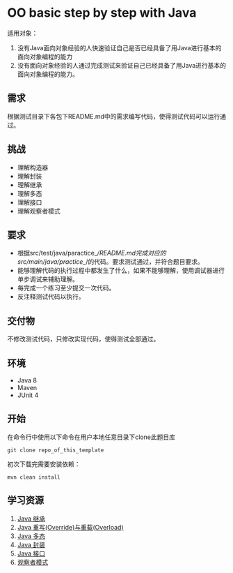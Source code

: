 # OO basic step by step with Java
适用对象：
1. 没有Java面向对象经验的人快速验证自己是否已经具备了用Java进行基本的面向对象编程的能力
2. 没有面向对象经验的人通过完成测试来验证自己已经具备了用Java进行基本的面向对象编程的能力。

## 需求
根据测试目录下各包下README.md中的需求编写代码，使得测试代码可以运行通过。

## 挑战
* 理解构造器
* 理解封装
* 理解继承
* 理解多态
* 理解接口
* 理解观察者模式

## 要求
* 根据src/test/java/paractice_*/README.md完成对应的src/main/java/practice_*/的代码。要求测试通过，并符合题目要求。
* 能够理解代码的执行过程中都发生了什么，如果不能够理解，使用调试器进行单步调试来辅助理解。
* 每完成一个练习至少提交一次代码。
* 反注释测试代码以执行。

## 交付物
不修改测试代码，只修改实现代码，使得测试全部通过。

## 环境
* Java 8
* Maven
* JUnit 4

## 开始
在命令行中使用以下命令在用户本地任意目录下clone此题目库
```
git clone repo_of_this_template
```

初次下载完需要安装依赖：
```
mvn clean install
```


## 学习资源
1. [Java 继承](http://www.runoob.com/java/java-inheritance.html)
1. [Java 重写(Override)与重载(Overload)](http://www.runoob.com/java/java-override-overload.html)
1. [Java 多态](http://www.runoob.com/java/java-polymorphism.html)
1. [Java 封装](http://www.runoob.com/java/java-encapsulation.html)
1. [Java 接口](http://www.runoob.com/java/java-interfaces.html)
1. [观察者模式](http://www.runoob.com/design-pattern/observer-pattern.html)
